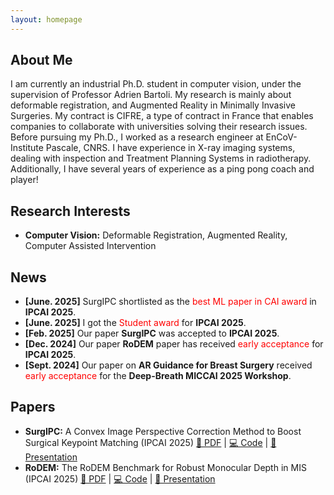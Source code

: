 ```yaml
---
layout: homepage
---
```


## About Me

I am currently an industrial Ph.D. student in computer vision, under the supervision of Professor Adrien Bartoli. My research is mainly about deformable registration, and Augmented Reality in Minimally Invasive Surgeries. My contract is CIFRE, a type of contract in France that enables companies to collaborate with universities solving their research issues. Before pursuing my Ph.D., I worked as a research engineer at EnCoV-Institute Pascale, CNRS. I have experience in X-ray imaging systems, dealing with inspection and Treatment Planning Systems in radiotherapy. Additionally, I have several years of experience as a ping pong coach and player!

## Research Interests

- **Computer Vision:** Deformable Registration, Augmented Reality, Computer Assisted Intervention

## News
- **[June. 2025]** SurgIPC shortlisted as the<span style="color:red;"> best ML paper in CAI award</span> in **IPCAI 2025**.
- **[June. 2025]** I got the <span style="color:red;">Student award</span> for **IPCAI 2025**.
- **[Feb. 2025]** Our paper **SurgIPC** was accepted to **IPCAI 2025**.
- **[Dec. 2024]** Our paper **RoDEM** paper has received <span style="color:red;">early acceptance</span> for **IPCAI 2025**.
- **[Sept. 2024]** Our paper on **AR Guidance for Breast Surgery** received <span style="color:red;">early acceptance</span> for the **Deep-Breath MICCAI 2025 Workshop**.


## Papers
- **SurgIPC:** A Convex Image Perspective Correction Method to Boost Surgical Keypoint Matching (IPCAI 2025) [📄 PDF](link_to_pdf) | [💻 Code](https://github.com/yourusername/surgipc) | [🎤 Presentation](link_to_slides)
- **RoDEM:** The RoDEM Benchmark for Robust Monocular Depth in MIS (IPCAI 2025) [📄 PDF](link_to_pdf) | [💻 Code](https://github.com/yourusername/rodem) | [🎤 Presentation](link_to_slides)


